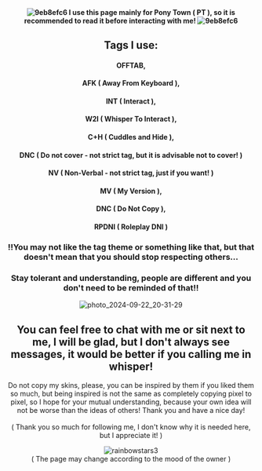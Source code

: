 <div align="center">

#### <br/>![9eb8efc6](https://github.com/user-attachments/assets/ab7a5ca3-4370-4f56-b5a3-7b77f973bde0) I use this page mainly for Pony Town ( PT ), so it is recommended to read it before interacting with me! ![9eb8efc6](https://github.com/user-attachments/assets/ab7a5ca3-4370-4f56-b5a3-7b77f973bde0)

## Tags I use: 
#### OFFTAB, 
#### AFK ( Away From Keyboard ),
#### INT ( Interact ),
#### W2I ( Whisper To Interact ), 
#### C+H ( Cuddles and Hide ),
#### DNC ( Do not cover - not strict tag, but it is advisable not to cover! )
#### NV ( Non-Verbal - not strict tag, just if you want! )
#### MV ( My Version ),
#### DNC ( Do Not Copy ),
#### RPDNI ( Roleplay DNI )

### ‼️You may not like the tag theme or something like that, but that doesn't mean that you should stop respecting others...
### Stay tolerant and understanding, people are different and you don't need to be reminded of that‼️

![photo_2024-09-22_20-31-29](https://github.com/user-attachments/assets/7ddb673f-7fa9-4422-b0c9-6d5f34b086bb)

## You can feel free to chat with me or sit next to me, I will be glad, but I don't always see messages, it would be better if you calling me in whisper!<br/>
Do not copy my skins, please, you can be inspired by them if you liked them so much, but being inspired is not the same as completely copying pixel to pixel, so I hope for your mutual understanding, because your own idea will not be worse than the ideas of others! Thank you and have a nice day!<br/>
<br/>( Thank you so much for following me, I don't know why it is needed here, but I appreciate it! )

![rainbowstars3](https://github.com/user-attachments/assets/b6c88c67-be9a-4073-a0ed-76f0dfacef3c)
<br/>( The page may change according to the mood of the owner )
